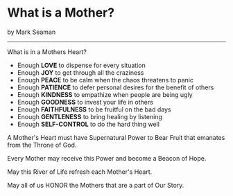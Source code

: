 # What is a Mother?

by Mark Seaman

---

What is in a Mothers Heart?

- Enough **LOVE** to dispense for every situation
- Enough **JOY** to get through all the craziness
- Enough **PEACE** to be calm when the chaos threatens to panic
- Enough **PATIENCE** to defer personal desires for the benefit of others
- Enough **KINDNESS** to empathize when people are being ugly
- Enough **GOODNESS** to invest your life in others
- Enough **FAITHFULNESS** to be fruitful on the bad days
- Enough **GENTLENESS** to bring healing by listening
- Enough **SELF-CONTROL** to do the hard thing well

A Mother's Heart must have Supernatural Power to Bear Fruit that emanates from the Throne of God.

Every Mother may receive this Power and become a Beacon of Hope.

May this River of Life refresh each Mother's Heart.

May all of us HONOR the Mothers that are a part of Our Story.


